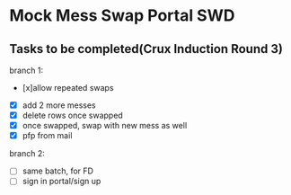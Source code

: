 # Mock Mess Swap Portal SWD

## Tasks to be completed(Crux Induction Round 3)
branch 1:

- [x]allow repeated swaps 
- [x] add 2 more messes
- [x] delete rows once swapped
- [x] once swapped, swap with new mess as well
- [x] pfp from mail

branch 2:
- [ ] same batch, for FD 
- [ ] sign in portal/sign up